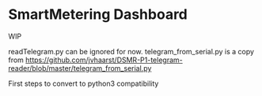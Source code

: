 # SmartMetering Dashboard

WIP

readTelegram.py can be ignored for now.
telegram_from_serial.py is a copy from https://github.com/jvhaarst/DSMR-P1-telegram-reader/blob/master/telegram_from_serial.py

First steps to convert to python3 compatibility

